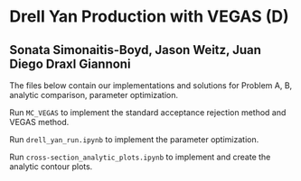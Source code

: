 # Drell Yan Production with VEGAS (D)
## Sonata Simonaitis-Boyd, Jason Weitz, Juan Diego Draxl Giannoni

The files below contain our implementations and solutions for Problem A, B, analytic comparison, parameter optimization.

Run `MC_VEGAS` to implement the standard acceptance rejection method and VEGAS method.

Run `drell_yan_run.ipynb` to implement the parameter optimization.

Run `cross-section_analytic_plots.ipynb` to implement and create the analytic contour plots.
